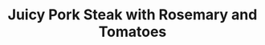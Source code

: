 ---
title: "Juicy Pork Steak with Rosemary and Tomatoes"
description: "Savor the succulence of tender pork steak infused with aromatic rosemary and accompanied by sweet, juicy tomatoes."

pubDate: 2024-01-30

image: "../../images/juicy-pork-steak-with-rosemary-tomatoes.avif"
imageAlt: "A sizzling pork steak with rosemary and tomatoes in a pan"

cookingTime: 30

steps:
  - title: "Prepare the Pork Steak"
    actions:
      - "Pat dry the pork steak with paper towels to remove excess moisture."
      - "Season both sides generously with salt and pepper."
  - title: "Sear the Steak"
    actions:
      - "Heat a tablespoon of olive oil in a large pan over medium-high heat."
      - "Once the oil is shimmering, carefully add the pork steak to the pan."
      - "Sear the steak for 3-4 minutes on each side until golden brown and caramelized."
  - title: "Add Rosemary and Tomatoes"
    actions:
      - "Reduce the heat to medium-low."
      - "Toss in a sprig of fresh rosemary and cherry tomatoes to the pan."
      - "Allow the tomatoes to blister and release their juices, about 2-3 minutes."
  - title: "Simmer and Infuse"
    actions:
      - "Pour a splash of chicken broth or white wine into the pan to deglaze and create a flavorful sauce."
      - "Let the steak simmer gently in the sauce for an additional 5-7 minutes, or until cooked to your desired doneness, flipping once halfway through."
      - "Baste the steak with the pan juices occasionally to ensure maximum flavor and juiciness."
  - title: "Rest and Serve"
    actions:
      - "Remove the pork steak from the pan and let it rest on a cutting board for a few minutes to allow the juices to redistribute."
      - "Slice the steak against the grain into thick, juicy pieces."
      - "Arrange the sliced steak on a serving platter, spooning the tomatoes and pan sauce over the top."
  - title: "Garnish and Enjoy!"
    actions:
      - "Garnish with fresh rosemary sprigs for a burst of fragrance."
      - "Serve the juicy pork steak alongside your favorite side dishes, such as roasted potatoes or steamed vegetables."
  - title: "Voilà!"
    actions:
      - "Indulge in your creation and savor the moment. Bon appétit!"

ingredients:
  - title: ""
    items:
      - quantity: "1"
        name: "pork steak, about 2.5 centimeters thick"
      - quantity: ""
        name: "Salt and pepper to taste"
      - quantity: "1"
        name: "tablespoon olive oil"
      - quantity: "1"
        name: "sprig fresh rosemary, plus extra for garnish"
      - quantity: "1"
        name: "cup cherry tomatoes"        
      - quantity: "1/4"
        name: "cup chicken broth or white wine"
        
recipeNotes: 
    [
        "Choose a pork steak with a good amount of marbling for optimal juiciness and flavor.",
        "Ensure the pan is hot before adding the steak to achieve a perfect sear.",
        "Adjust cooking time based on the thickness of the steak and desired level of doneness.",
        "Feel free to add other herbs or spices to customize the flavor profile of the dish.",
        "For a complete meal, serve the pork steak with a side of mashed potatoes or a crisp salad.",
        "Leftovers can be refrigerated and enjoyed the next day, either cold or reheated gently in the microwave or oven."
    ]

tags: [ "pork", "steak", "pan-cooked" ]

slug: juicy-pork-steak-with-rosemary-and-tomatoes
---